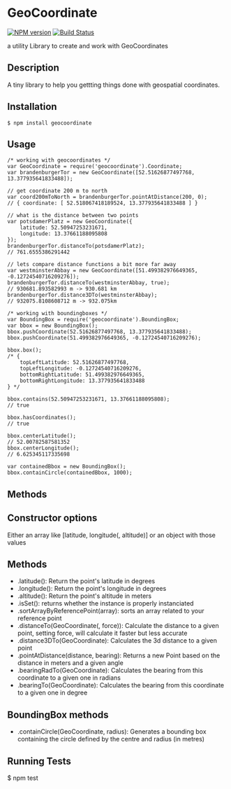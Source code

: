 GeoCoordinate
=============

[![NPM version](https://badge.fury.io/js/geocoordinate.svg)](http://badge.fury.io/js/geocoordinate)  [![Build Status](https://travis-ci.org/ckaatz-nokia/GeoCoordinate.svg?branch=master)](https://travis-ci.org/ckaatz-nokia/GeoCoordinate)

a utility Library to create and work with GeoCoordinates

Description
-----------
A tiny library to help you gettting things done with geospatial coordinates.

Installation
------------

    $ npm install geocoordinate

Usage
-----
    
    /* working with geocoordinates */
    var GeoCoordinate = require('geocoordinate').Coordinate;
    var brandenburgerTor = new GeoCoordinate([52.51626877497768, 13.377935641833488]);
    
    // get coordinate 200 m to north
    var coord200mToNorth = brandenburgerTor.pointAtDistance(200, 0);
    // { coordinate: [ 52.518067418189524, 13.377935641833488 ] }

    // what is the distance between two points
    var potsdamerPlatz = new GeoCoordinate({
        latitude: 52.50947253231671, 
        longitude: 13.37661188095808
    });
    brandenburgerTor.distanceTo(potsdamerPlatz);
    // 761.6555386291442

    // lets compare distance functions a bit more far away
    var westminsterAbbay = new GeoCoordinate([51.499382976649365, -0.12724540716209276]);
    brandenburgerTor.distanceTo(westminsterAbbay, true);
    // 930681.893582993 m -> 930.681 km
    brandenburgerTor.distance3DTo(westminsterAbbay);
    // 932075.8108608712 m -> 932.075km

    /* working with boundingboxes */
    var BoundingBox = require('geocoordinate').BoundingBox;
    var bbox = new BoundingBox();
    bbox.pushCoordinate(52.51626877497768, 13.377935641833488);
    bbox.pushCoordinate(51.499382976649365, -0.12724540716209276);

    bbox.box();
    /* { 
        topLeftLatitude: 52.51626877497768,
        topLeftLongitude: -0.12724540716209276,
        bottomRightLatitude: 51.499382976649365,
        bottomRightLongitude: 13.377935641833488 
    } */

    bbox.contains(52.50947253231671, 13.37661188095808);
    // true

    bbox.hasCoordinates();
    // true

    bbox.centerLatitude();
    // 52.00782587581352
    bbox.centerLongitude();
    // 6.625345117335698

    var containedBbox = new BoundingBox();
    bbox.containCircle(containedBbox, 1000);

Methods
-------

## Constructor options

Either an array like [latitude, longitude(, altitude)] or an object with those values

## Methods

* .latitude(): Return the point's latitude in degrees
* .longitude(): Return the point's longitude in degrees
* .altitude(): Return the point's altitude in meters
* .isSet(): returns whether the instance is properly instanciated
* .sortArrayByReferencePoint(array): sorts an array related to your reference point
* .distanceTo(GeoCoordinate(, force)): Calculate the distance to a given point, setting force, will calculate it faster but less accurate
* .distance3DTo(GeoCoordinate): Calculates the 3d distance to a given point
* .pointAtDistance(distance, bearing): Returns a new Point based on the distance in meters and a given angle
* .bearingRadTo(GeoCoordinate): Calculates the bearing from this coordinate to a given one in radians
* .bearingTo(GeoCoordinate): Calculates the bearing from this coordinate to a given one in degree

## BoundingBox methods

* .containCircle(GeoCoordinate, radius): Generates a bounding box containing the circle defined by the centre and radius (in metres)

Running Tests
-------------

  $ npm test